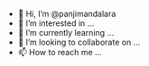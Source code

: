 - 👋 Hi, I’m @panjimandalara
- 👀 I’m interested in ...
- 🌱 I’m currently learning ...
- 💞️ I’m looking to collaborate on ...
- 📫 How to reach me ...

<!---
panjimandalara/panjimandalara is a ✨ special ✨ repository because its `README.md` (this file) appears on your GitHub profile.
You can click the Preview link to take a look at your changes.
--->
